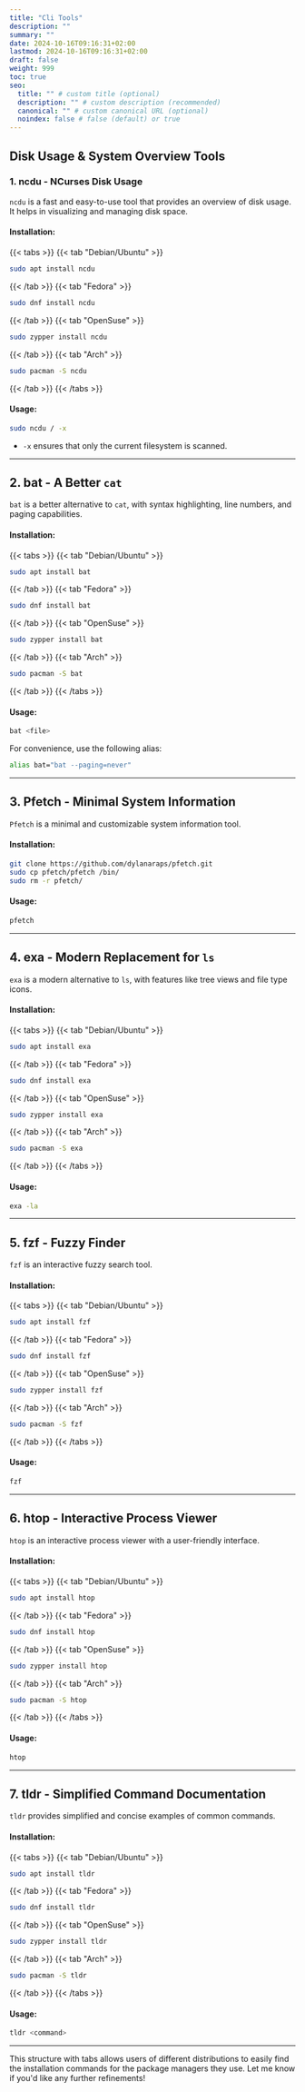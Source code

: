 ```yaml
---
title: "Cli Tools"
description: ""
summary: ""
date: 2024-10-16T09:16:31+02:00
lastmod: 2024-10-16T09:16:31+02:00
draft: false
weight: 999
toc: true
seo:
  title: "" # custom title (optional)
  description: "" # custom description (recommended)
  canonical: "" # custom canonical URL (optional)
  noindex: false # false (default) or true
---
```


## **Disk Usage & System Overview Tools**

### **1. ncdu - NCurses Disk Usage**

`ncdu` is a fast and easy-to-use tool that provides an overview of disk usage. It helps in visualizing and managing disk space.

#### Installation:

{{< tabs >}}
{{< tab "Debian/Ubuntu" >}}

```bash
sudo apt install ncdu
```

{{< /tab >}}
{{< tab "Fedora" >}}

```bash
sudo dnf install ncdu
```

{{< /tab >}}
{{< tab "OpenSuse" >}}

```bash
sudo zypper install ncdu
```

{{< /tab >}}
{{< tab "Arch" >}}

```bash
sudo pacman -S ncdu
```

{{< /tab >}}
{{< /tabs >}}

#### Usage:

```bash
sudo ncdu / -x
```

- `-x` ensures that only the current filesystem is scanned.

---

## **2. bat - A Better `cat`**

`bat` is a better alternative to `cat`, with syntax highlighting, line numbers, and paging capabilities.

#### Installation:

{{< tabs >}}
{{< tab "Debian/Ubuntu" >}}

```bash
sudo apt install bat
```

{{< /tab >}}
{{< tab "Fedora" >}}

```bash
sudo dnf install bat
```

{{< /tab >}}
{{< tab "OpenSuse" >}}

```bash
sudo zypper install bat
```

{{< /tab >}}
{{< tab "Arch" >}}

```bash
sudo pacman -S bat
```

{{< /tab >}}
{{< /tabs >}}

#### Usage:

```bash
bat <file>
```

For convenience, use the following alias:

```bash
alias bat="bat --paging=never"
```

---

## **3. Pfetch - Minimal System Information**

`Pfetch` is a minimal and customizable system information tool.

#### Installation:

```bash
git clone https://github.com/dylanaraps/pfetch.git
sudo cp pfetch/pfetch /bin/
sudo rm -r pfetch/
```

#### Usage:

```bash
pfetch
```

---

## **4. exa - Modern Replacement for `ls`**

`exa` is a modern alternative to `ls`, with features like tree views and file type icons.

#### Installation:

{{< tabs >}}
{{< tab "Debian/Ubuntu" >}}

```bash
sudo apt install exa
```

{{< /tab >}}
{{< tab "Fedora" >}}

```bash
sudo dnf install exa
```

{{< /tab >}}
{{< tab "OpenSuse" >}}

```bash
sudo zypper install exa
```

{{< /tab >}}
{{< tab "Arch" >}}

```bash
sudo pacman -S exa
```

{{< /tab >}}
{{< /tabs >}}

#### Usage:

```bash
exa -la
```

---

## **5. fzf - Fuzzy Finder**

`fzf` is an interactive fuzzy search tool.

#### Installation:

{{< tabs >}}
{{< tab "Debian/Ubuntu" >}}

```bash
sudo apt install fzf
```

{{< /tab >}}
{{< tab "Fedora" >}}

```bash
sudo dnf install fzf
```

{{< /tab >}}
{{< tab "OpenSuse" >}}

```bash
sudo zypper install fzf
```

{{< /tab >}}
{{< tab "Arch" >}}

```bash
sudo pacman -S fzf
```

{{< /tab >}}
{{< /tabs >}}

#### Usage:

```bash
fzf
```

---

## **6. htop - Interactive Process Viewer**

`htop` is an interactive process viewer with a user-friendly interface.

#### Installation:

{{< tabs >}}
{{< tab "Debian/Ubuntu" >}}

```bash
sudo apt install htop
```

{{< /tab >}}
{{< tab "Fedora" >}}

```bash
sudo dnf install htop
```

{{< /tab >}}
{{< tab "OpenSuse" >}}

```bash
sudo zypper install htop
```

{{< /tab >}}
{{< tab "Arch" >}}

```bash
sudo pacman -S htop
```

{{< /tab >}}
{{< /tabs >}}

#### Usage:

```bash
htop
```

---

## **7. tldr - Simplified Command Documentation**

`tldr` provides simplified and concise examples of common commands.

#### Installation:

{{< tabs >}}
{{< tab "Debian/Ubuntu" >}}

```bash
sudo apt install tldr
```

{{< /tab >}}
{{< tab "Fedora" >}}

```bash
sudo dnf install tldr
```

{{< /tab >}}
{{< tab "OpenSuse" >}}

```bash
sudo zypper install tldr
```

{{< /tab >}}
{{< tab "Arch" >}}

```bash
sudo pacman -S tldr
```

{{< /tab >}}
{{< /tabs >}}

#### Usage:

```bash
tldr <command>
```

---

This structure with tabs allows users of different distributions to easily find the installation commands for the package managers they use. Let me know if you'd like any further refinements!
